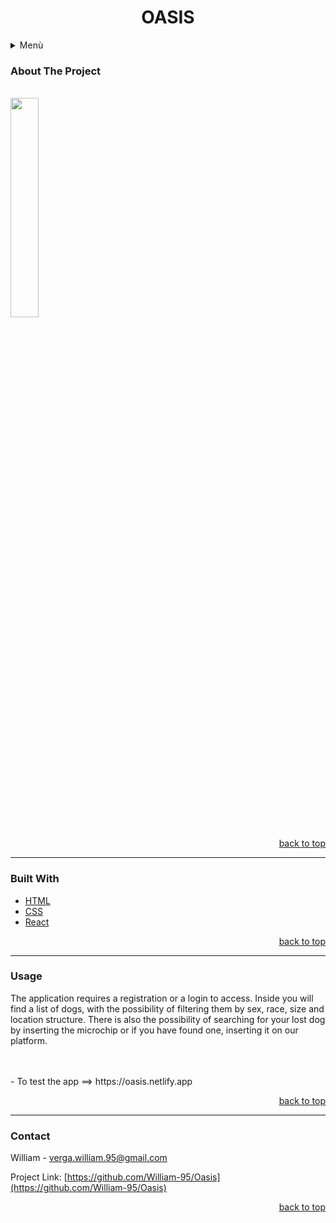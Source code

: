 # <h1 align=center><a name="0">**OASIS**</a></h1>

<details>
  <summary>Menù</summary>
 <ol>
   <li><a href="#1">About The Project</a></li>
  <li><a href="#2">Built With</a></li>
  <li><a href="#3">Usage</a></li>
  <li><a href="#4">Contact</a></li>
 </ol>
</details>

### <a name="1">About The Project</a>
<br/>
<img src="src\img\screenHome.jpg" width="30%">

<p align=right><a href="#0">back to top</a></p>

---

### <a name="2">Built With</a>

- [HTML](https://www.w3schools.com/html/html_intro.asp)
- [CSS](https://www.w3schools.com/css/css_intro.asp)
- [React](https://reactjs.org/)

<p align=right><a href="#0">back to top</a></p>

---

### <a name="3">Usage</a>

The application requires a registration or a login to access. Inside you will find a list of dogs, with the possibility of filtering them by sex, race, size and location structure.
There is also the possibility of searching for your lost dog by inserting the microchip or if you have found one, inserting it on our platform.


<br/>
<br/>
- To test the app ==>
https://oasis.netlify.app

<p align=right><a href="#0">back to top</a></p>

---

### <a name="4">Contact</a>

William - verga.william.95@gmail.com

Project Link: [https://github.com/William-95/Oasis](https://github.com/William-95/Oasis)

<p align=right><a href="#0">back to top</a></p>
